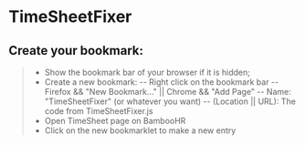 # TimeSheetFixer

## Create your bookmark:

> - Show the bookmark bar of your browser if it is hidden;
> - Create a new bookmark: 
> -- Right click on the bookmark bar
> -- Firefox && "New Bookmark..." || Chrome && "Add Page"
> -- Name: "TimeSheetFixer" (or whatever you want)
> -- (Location || URL): The code from TimeSheetFixer.js
> - Open TimeSheet page on BambooHR
> - Click on the new bookmarklet to make a new entry
